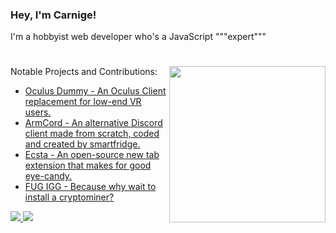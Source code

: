 ### Hey, I'm Carnige!

I'm a hobbyist web developer who's a JavaScript """expert"""

<h1></h1>

<a href="https://ko-fi.com/kckarnige">
  <img align="right" src="https://user-images.githubusercontent.com/32397453/236360066-5ea41c8a-6748-4b10-b9d9-4057ef52dab1.png" width="250px" />
</a>

Notable Projects and Contributions:
- [Oculus Dummy - An Oculus Client replacement for low-end VR users.](https://github.com/kckarnige/OculusDummy)
- [ArmCord - An alternative Discord client made from scratch, coded and created by smartfridge.](https://github.com/ArmCord/ArmCord)
- [Ecsta - An open-source new tab extension that makes for good eye-candy.](https://github.com/kckarnige/EcstaTab)
- [FUG IGG - Because why wait to install a cryptominer?](https://gist.github.com/kckarnige/6dfff1025b5da69399c26957ee47b445)

<a href="https://discord.com/users/634168893644210186">
<img src="https://lanyard.kyrie25.me/api/634168893644210186?bg=1a1c1f&borderRadius=8px&gradient=aaaaaa&hideDiscrim=true&globalName=true&idleMessage=Bored..&useDisplayName=true">
</a>


<a href="https://github.com/anuraghazra/github-readme-stats">
<img src="https://github-readme-stats.vercel.app/api/top-langs/?username=kckarnige&bg_color=1a1c1f&hide_border=true&theme=dark&border_radius=8px&layout=compact&hide=powershell,lua,c%2B%2B,makefile">
</a>
